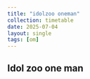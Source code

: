 ```yaml
---
title: "idolzoo oneman"
collection: timetable
date: 2025-07-04
layout: single
tags: [om]
---
```


## Idol zoo one man

